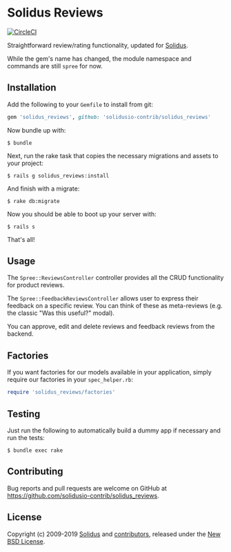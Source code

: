 # Solidus Reviews

[![CircleCI](https://circleci.com/gh/solidusio-contrib/solidus_reviews.svg?style=svg)](https://circleci.com/gh/solidusio-contrib/solidus_reviews)

Straightforward review/rating functionality, updated for [Solidus](https://solidus.io).

While the gem's name has changed, the module namespace and commands are still `spree` for now.

## Installation

Add the following to your `Gemfile` to install from git:

```ruby
gem 'solidus_reviews', github: 'solidusio-contrib/solidus_reviews'
```
Now bundle up with:

```console
$ bundle
```

Next, run the rake task that copies the necessary migrations and assets to your project:

```console
$ rails g solidus_reviews:install
```


And finish with a migrate:

```console
$ rake db:migrate
```

Now you should be able to boot up your server with:

```console
$ rails s
```

That's all!

## Usage

The `Spree::ReviewsController` controller provides all the CRUD functionality for product reviews.

The `Spree::FeedbackReviewsController` allows user to express their feedback on a specific review.
You can think of these as meta-reviews (e.g. the classic "Was this useful?" modal).

You can approve, edit and delete reviews and feedback reviews from the backend.

## Factories

If you want factories for our models available in your application, simply require our factories in
your `spec_helper.rb`:

```ruby
require 'solidus_reviews/factories'
```

## Testing

Just run the following to automatically build a dummy app if necessary and run the tests:

```shell
$ bundle exec rake
```

## Contributing

Bug reports and pull requests are welcome on GitHub at <https://github.com/solidusio-contrib/solidus_reviews>.

## License

Copyright (c) 2009-2019 [Solidus](https://github.com/solidusio) and [contributors](https://github.com/solidusio-contrib/solidus_reviews/graphs/contributors),
released under the [New BSD License](https://github.com/solidusio-contrib/solidus_reviews/blob/master/LICENSE.md).
